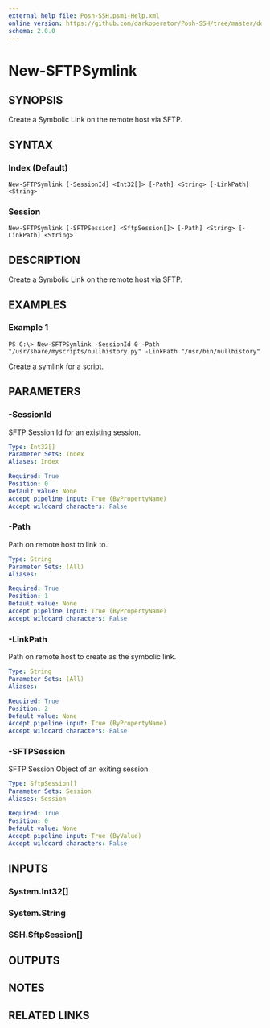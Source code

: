 ```yaml
---
external help file: Posh-SSH.psm1-Help.xml
online version: https://github.com/darkoperator/Posh-SSH/tree/master/docs
schema: 2.0.0
---
```


# New-SFTPSymlink

## SYNOPSIS
Create a Symbolic Link on the remote host via SFTP.

## SYNTAX

### Index (Default)
```
New-SFTPSymlink [-SessionId] <Int32[]> [-Path] <String> [-LinkPath] <String>
```

### Session
```
New-SFTPSymlink [-SFTPSession] <SftpSession[]> [-Path] <String> [-LinkPath] <String>
```

## DESCRIPTION
Create a Symbolic Link on the remote host via SFTP.

## EXAMPLES

### Example 1
```
PS C:\> New-SFTPSymlink -SessionId 0 -Path "/usr/share/myscripts/nullhistory.py" -LinkPath "/usr/bin/nullhistory"
```

Create a symlink for a script.

## PARAMETERS

### -SessionId
SFTP Session Id for an existing session.

```yaml
Type: Int32[]
Parameter Sets: Index
Aliases: Index

Required: True
Position: 0
Default value: None
Accept pipeline input: True (ByPropertyName)
Accept wildcard characters: False
```

### -Path
Path on remote host to link to.

```yaml
Type: String
Parameter Sets: (All)
Aliases: 

Required: True
Position: 1
Default value: None
Accept pipeline input: True (ByPropertyName)
Accept wildcard characters: False
```

### -LinkPath
Path on remote host to create as the symbolic link.

```yaml
Type: String
Parameter Sets: (All)
Aliases: 

Required: True
Position: 2
Default value: None
Accept pipeline input: True (ByPropertyName)
Accept wildcard characters: False
```

### -SFTPSession
SFTP Session Object of an exiting session.

```yaml
Type: SftpSession[]
Parameter Sets: Session
Aliases: Session

Required: True
Position: 0
Default value: None
Accept pipeline input: True (ByValue)
Accept wildcard characters: False
```

## INPUTS

### System.Int32[]

### System.String

### SSH.SftpSession[]

## OUTPUTS

## NOTES

## RELATED LINKS

